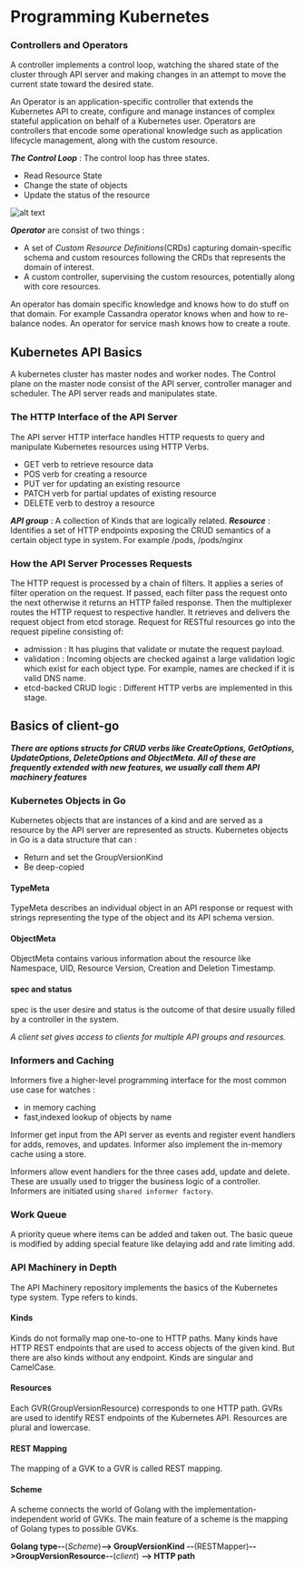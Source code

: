 # Programming Kubernetes

### Controllers and Operators
A controller implements a control loop, watching the shared state of the cluster through
API server and making changes in an attempt to move the current state toward the desired
state.

An Operator is an application-specific controller that extends the Kubernetes API to create, configure
and manage instances of complex stateful application on behalf of a Kubernetes user.
Operators are controllers that encode some operational knowledge such as application
lifecycle management, along with the custom resource.

***The Control Loop*** : The control loop has three states.

- Read Resource State
- Change the state of objects
- Update the status of the resource

![alt text](https://github.com/Shaad7/notes/blob/master/images/k8s-control-loop.png?raw=true
"Kubernetes Controller")

***Operator*** are consist of two things :
- A set of _Custom Resource Definitions_(CRDs) capturing domain-specific schema and custom resources 
following the CRDs that represents the domain of interest.
- A custom controller, supervising the custom resources, potentially along with core resources.

An operator has domain specific knowledge and knows how to do stuff on that domain. For example Cassandra 
operator knows when and how to re-balance nodes. An operator for service mash knows how to create a route.


## Kubernetes API Basics

A kubernetes cluster has master nodes and worker nodes. The Control plane on the master node consist 
of the API server, controller manager and scheduler. The API server reads and manipulates state.

### The HTTP Interface of the API Server

The API server HTTP interface handles HTTP requests to query and manipulate Kubernetes resources using
HTTP Verbs.
- GET verb to retrieve resource data
- POS verb for creating a resource
- PUT ver for updating an existing resource
- PATCH verb for partial updates of existing resource
- DELETE verb to destroy a resource

***API group*** : A collection of Kinds that are logically related.
***Resource*** : Identifies a set of HTTP endpoints exposing the CRUD semantics of a certain object 
type in system. For example /pods, /pods/nginx

### How the API Server Processes Requests

The HTTP request is processed by a chain of filters. It applies a series of filter operation on the 
request. If passed, each filter pass the request onto the next otherwise it returns an HTTP failed response.
Then the multiplexer routes the HTTP request to respective handler. It retrieves and delivers the request
object from etcd storage. Request for RESTful resources go into the request pipeline consisting of:
- admission : It has plugins that validate or mutate the request payload.
- validation : Incoming objects are checked against a large validation logic which exist for each 
object type. For example, names are checked if it is valid DNS name.
- etcd-backed CRUD logic : Different HTTP verbs are implemented in this stage.

## Basics of client-go

***There are options structs for CRUD verbs like CreateOptions, GetOptions, UpdateOptions, DeleteOptions and
ObjectMeta. All of these are frequently extended with new features, we usually call them API
machinery features***

### Kubernetes Objects in Go

Kubernetes objects that are instances of a kind and are served as a resource by the API server 
are represented as structs. Kubernetes objects in Go is a data structure that can :
- Return and set the GroupVersionKind
- Be deep-copied

#### TypeMeta
TypeMeta describes an individual object in an API response or request with strings representing
the type of the object and its API schema version.

#### ObjectMeta
ObjectMeta contains various information about the resource like Namespace, UID, Resource Version, Creation
and Deletion Timestamp.

#### spec and status
spec is the user desire and status is the outcome of that desire usually filled by a controller in the system.


_A client set gives access to clients for multiple API groups and resources._

### Informers and Caching 

Informers five a higher-level programming interface for the most common use case for watches :
- in memory caching
- fast,indexed lookup of objects by name

Informer get input from the API server as events and register event handlers for adds, removes, and updates.
Informer also implement the in-memory cache using a store.

Informers allow event handlers for the three cases add, update and delete. These are usually used to
trigger the business logic of a controller. Informers are initiated using `shared informer factory`.

### Work Queue

A priority queue where items can be added and taken out. The basic queue is modified by adding special
feature like delaying add and rate limiting add.

### API Machinery in Depth
The API Machinery repository implements the basics of the Kubernetes type system. Type refers to kinds.

#### Kinds
Kinds do not formally map one-to-one to HTTP paths. Many kinds have HTTP REST endpoints that are used to 
access objects of the given kind. But there are also kinds without any endpoint. Kinds are singular and 
CamelCase.

#### Resources
Each GVR(GroupVersionResource) corresponds to one HTTP path. GVRs are used to identify REST endpoints of the
Kubernetes API. Resources are plural and lowercase.

#### REST Mapping
The mapping of a GVK to a GVR is called REST mapping.

#### Scheme
A scheme connects the world of Golang with the implementation-independent world of GVKs. The main
feature of a scheme is the mapping of Golang types to possible GVKs.

**Golang type--**(_Scheme_)**--> GroupVersionKind --**(RESTMapper)**-->GroupVersionResource--**(_client_) 
**--> HTTP path**
